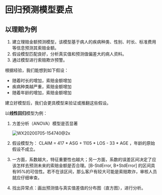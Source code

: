 # 回归预测模型要点

## 以理赔为例 ##

1. 建立理赔金额预测模型，该模型基于病人的疾病种类、性别、时长、标准费用等信息预测其索赔金额。
2. 假设模型匹配良好，分析真实值和预测值偏差大的病人资料。
3. 通过模型进行索赔欺诈预警。

根据经验，我们能想到如下假设：

- 随着时长的增加，索赔金额增加
- 疾病种类越严重，索赔金额增加
- 随着年龄的增加，索赔金额增加

建立好模型后，我们会更具模型来验证或推翻这些假设。

以**线性回归**模型为例：

1. 方差分析（ANOVA）模型是否显著

   ![WX20200705-154740@2x](https://i.loli.net/2020/08/02/PAQxZmUXqY7DsCr.png)

2. 假设模型为： CLAIM = 417 * ASG + 1105 * LOS - 33 * AGE ，年龄的原始假设不成立。

3. 一方面，系数越大，特征重要性也越大；另一方面，系数的误差区间决定了应该怎样去预测未来的索赔金额是否合理。[B-StdError, B+StdError] 的区间具有95%的可信性。若不在该区间，那么客户有较大可能是索赔欺诈，审核人员就应仔细审查。

4. 找出异常点：画出预测值与真实值差值的分布图（直方图），进行分析。

   



